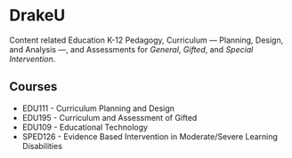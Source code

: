 # DrakeU

Content related Education K-12 Pedagogy, Curriculum — Planning, Design, and Analysis —, and Assessments for _General_, _Gifted_, and _Special Intervention_. 

## Courses

- EDU111 - Curriculum Planning and Design
- EDU195 - Curriculum and Assessment of Gifted
- EDU109 - Educational Technology
- SPED126 - Evidence Based Intervention in Moderate/Severe Learning Disabilities
